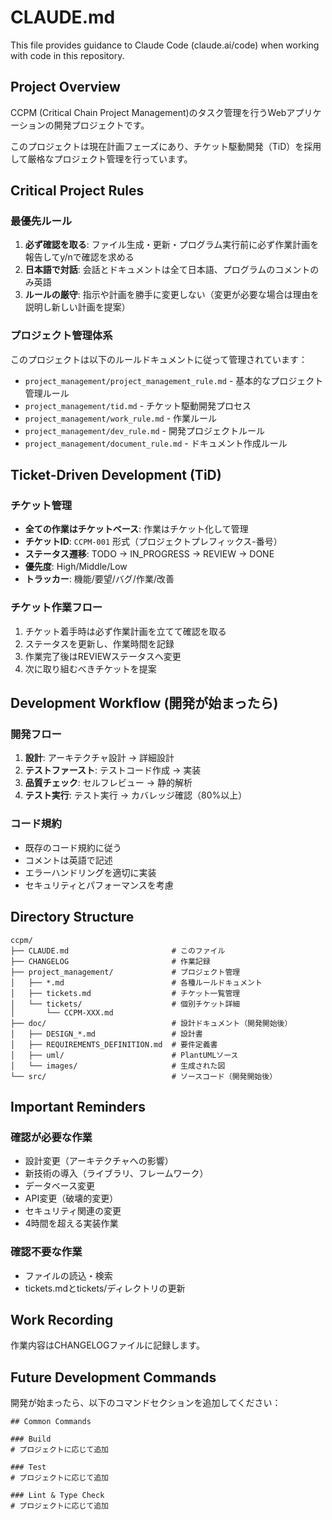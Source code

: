 # CLAUDE.md

This file provides guidance to Claude Code (claude.ai/code) when working with code in this repository.

## Project Overview

CCPM (Critical Chain Project Management)のタスク管理を行うWebアプリケーションの開発プロジェクトです。

このプロジェクトは現在計画フェーズにあり、チケット駆動開発（TiD）を採用して厳格なプロジェクト管理を行っています。

## Critical Project Rules

### 最優先ルール
1. **必ず確認を取る**: ファイル生成・更新・プログラム実行前に必ず作業計画を報告してy/nで確認を求める
2. **日本語で対話**: 会話とドキュメントは全て日本語、プログラムのコメントのみ英語
3. **ルールの厳守**: 指示や計画を勝手に変更しない（変更が必要な場合は理由を説明し新しい計画を提案）

### プロジェクト管理体系
このプロジェクトは以下のルールドキュメントに従って管理されています：
- `project_management/project_management_rule.md` - 基本的なプロジェクト管理ルール
- `project_management/tid.md` - チケット駆動開発プロセス
- `project_management/work_rule.md` - 作業ルール
- `project_management/dev_rule.md` - 開発プロジェクトルール
- `project_management/document_rule.md` - ドキュメント作成ルール

## Ticket-Driven Development (TiD)

### チケット管理
- **全ての作業はチケットベース**: 作業はチケット化して管理
- **チケットID**: `CCPM-001` 形式（プロジェクトプレフィックス-番号）
- **ステータス遷移**: TODO → IN_PROGRESS → REVIEW → DONE
- **優先度**: High/Middle/Low
- **トラッカー**: 機能/要望/バグ/作業/改善

### チケット作業フロー
1. チケット着手時は必ず作業計画を立てて確認を取る
2. ステータスを更新し、作業時間を記録
3. 作業完了後はREVIEWステータスへ変更
4. 次に取り組むべきチケットを提案

## Development Workflow (開発が始まったら)

### 開発フロー
1. **設計**: アーキテクチャ設計 → 詳細設計
2. **テストファースト**: テストコード作成 → 実装
3. **品質チェック**: セルフレビュー → 静的解析
4. **テスト実行**: テスト実行 → カバレッジ確認（80%以上）

### コード規約
- 既存のコード規約に従う
- コメントは英語で記述
- エラーハンドリングを適切に実装
- セキュリティとパフォーマンスを考慮

## Directory Structure

```
ccpm/
├── CLAUDE.md                       # このファイル
├── CHANGELOG                       # 作業記録
├── project_management/             # プロジェクト管理
│   ├── *.md                        # 各種ルールドキュメント
│   ├── tickets.md                  # チケット一覧管理
│   └── tickets/                    # 個別チケット詳細
│       └── CCPM-XXX.md
├── doc/                            # 設計ドキュメント（開発開始後）
│   ├── DESIGN_*.md                 # 設計書
│   ├── REQUIREMENTS_DEFINITION.md  # 要件定義書
│   ├── uml/                        # PlantUMLソース
│   └── images/                     # 生成された図
└── src/                            # ソースコード（開発開始後）
```

## Important Reminders

### 確認が必要な作業
- 設計変更（アーキテクチャへの影響）
- 新技術の導入（ライブラリ、フレームワーク）
- データベース変更
- API変更（破壊的変更）
- セキュリティ関連の変更
- 4時間を超える実装作業

### 確認不要な作業
- ファイルの読込・検索
- tickets.mdとtickets/ディレクトリの更新

## Work Recording

作業内容はCHANGELOGファイルに記録します。

## Future Development Commands

開発が始まったら、以下のコマンドセクションを追加してください：
```
## Common Commands

### Build
# プロジェクトに応じて追加

### Test
# プロジェクトに応じて追加

### Lint & Type Check
# プロジェクトに応じて追加
```